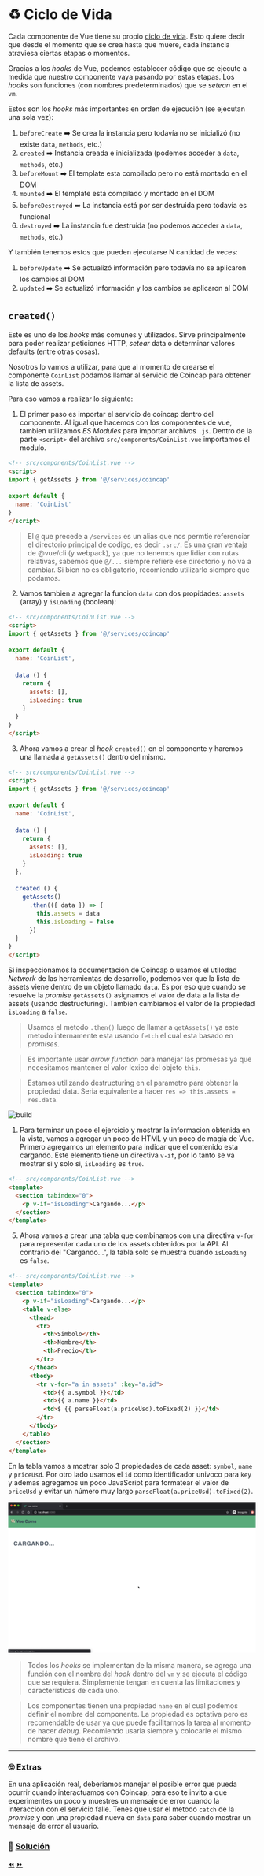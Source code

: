 # ♻️ Ciclo de Vida

Cada componente de Vue tiene su propio [ciclo de vida](https://vuejs.org/images/lifecycle.png). Esto quiere decir que desde el momento que se crea hasta que muere, cada instancia atraviesa ciertas etapas o momentos.

Gracias a los *hooks* de Vue, podemos establecer código que se ejecute a medida que nuestro componente vaya pasando por estas etapas. Los *hooks* son funciones (con nombres predeterminados) que se *setean* en el `vm`.

Estos son los *hooks* más importantes en orden de ejecución (se ejecutan una sola vez):

1. `beforeCreate` ➡️ Se crea la instancia pero todavía no se inicializó (no existe `data`, `methods`, etc.)
2. `created` ➡️ Instancia creada e inicializada (podemos acceder a `data`, `methods`, etc.)
3. `beforeMount` ➡️ El template esta compilado pero no está montado en el DOM
4. `mounted` ➡️ El template está compilado y montado en el DOM
5. `beforeDestroyed` ➡️ La instancia está por ser destruida pero todavía es funcional
6. `destroyed` ➡️ La instancia fue destruida (no podemos acceder a `data`, `methods`, etc.)

Y también tenemos estos que pueden ejecutarse N cantidad de veces:

1. `beforeUpdate` ➡️ Se actualizó información pero todavía no se aplicaron los cambios al DOM
2. `updated` ➡️ Se actualizó información y los cambios se aplicaron al DOM


## `created()`

Este es uno de los *hooks* más comunes y utilizados. Sirve principalmente para poder realizar peticiones HTTP, *setear* data o determinar valores defaults (entre otras cosas).

Nosotros lo vamos a utilizar, para que al momento de crearse el componente `CoinList` podamos llamar al servicio de Coincap para obtener la lista de assets.

Para eso vamos a realizar lo siguiente:

1. El primer paso es importar el servicio de coincap dentro del componente. Al igual que hacemos con los componentes de vue, tambien utilizamos *ES Modules* para importar archivos `.js`. Dentro de la parte `<script>` del archivo `src/components/CoinList.vue` importamos el modulo.

```html
<!-- src/components/CoinList.vue -->
<script>
import { getAssets } from '@/services/coincap'

export default {
  name: 'CoinList'
}
</script>
```

> El `@` que precede a `/services` es un alias que nos permtie referenciar el directorio principal de codigo, es decir `.src/`. Es una gran ventaja de @vue/cli (y webpack), ya que no tenemos que lidiar con rutas relativas, sabemos que `@/...` siempre refiere ese directorio y no va a cambiar. Si bien no es obligatorio, recomiendo utilizarlo siempre que podamos.

2. Vamos tambien a agregar la funcion `data` con dos propidades: `assets` (array) y `isLoading` (boolean):

```html
<!-- src/components/CoinList.vue -->
<script>
import { getAssets } from '@/services/coincap'

export default {
  name: 'CoinList',

  data () {
    return {
      assets: [],
      isLoading: true
    }
  }
}
</script>
```

3. Ahora vamos a crear el *hook* `created()` en el componente y haremos una llamada a `getAssets()` dentro del mismo.

```html
<!-- src/components/CoinList.vue -->
<script>
import { getAssets } from '@/services/coincap'

export default {
  name: 'CoinList',

  data () {
    return {
      assets: [],
      isLoading: true
    }
  },

  created () {
    getAssets()
      .then(({ data }) => {
        this.assets = data
        this.isLoading = false
      })
  }
}
</script>
```

Si inspeccionamos la documentación de Coincap o usamos el utilodad *Network* de las herramientas de desarrollo, podemos ver que la lista de assets viene dentro de un objeto llamado `data`. Es por eso que cuando se resuelve la *promise* `getAssets()` asignamos el valor de data a la lista de assets (usando destructuring). Tambien cambiamos el valor de la propiedad `isLoading` a `false`.

> Usamos el metodo `.then()` luego de llamar a `getAssets()` ya este metodo internamente esta usando `fetch` el cual esta basado en *promises*.

> Es importante usar *arrow function* para manejar las promesas ya que necesitamos mantener el valor lexico del objeto `this`.

> Estamos utilizando destructuring en el parametro para obtener la propiedad data. Seria equivalente a hacer `res => this.assets = res.data`.

![build](../img/networking.gif)

1. Para terminar un poco el ejercicio y mostrar la informacion obtenida en la vista, vamos a agregar un poco de HTML y un poco de magia de Vue. Primero agregamos un elemento para indicar que el contenido esta cargando. Este elemento tiene un directiva `v-if`, por lo tanto se va mostrar si y solo si, `isLoading` es `true`.

```html
<!-- src/components/CoinList.vue -->
<template>
  <section tabindex="0">
    <p v-if="isLoading">Cargando...</p>
  </section>
</template>
```

5. Ahora vamos a crear una tabla que combinamos con una directiva `v-for` para representar cada uno de los assets obtenidos por la API. Al contrario del "Cargando...", la tabla solo se muestra cuando `isLoading` es `false`.

```html
<!-- src/components/CoinList.vue -->
<template>
  <section tabindex="0">
    <p v-if="isLoading">Cargando...</p>
    <table v-else>
      <thead>
        <tr>
          <th>Simbolo</th>
          <th>Nombre</th>
          <th>Precio</th>
        </tr>
      </thead>
      <tbody>
        <tr v-for="a in assets" :key="a.id">
          <td>{{ a.symbol }}</td>
          <td>{{ a.name }}</td>
          <td>$ {{ parseFloat(a.priceUsd).toFixed(2) }}</td>
        </tr>
      </tbody>
    </table>
  </section>
</template>
```

En la tabla vamos a mostrar solo 3 propiedades de cada asset: `symbol`, `name` y `priceUsd`. Por otro lado usamos el `id` como identificador univoco para `key` y ademas agregamos un poco JavaScript para formatear el valor de `priceUsd` y evitar un número muy largo `parseFloat(a.priceUsd).toFixed(2)`.

![build](../img/loading.gif)

> Todos los *hooks* se implementan de la misma manera, se agrega una función con el nombre del *hook* dentro del `vm` y se ejecuta el código que se requiera. Simplemente tengan en cuenta las limitaciones y características de cada uno.

> Los componentes tienen una propiedad `name` en el cual podemos definir el nombre del componente. La propiedad es optativa pero es recomendable de usar ya que puede facilitarnos la tarea al momento de hacer *debug*. Recomiendo usarla siempre y colocarle el mismo nombre que tiene el archivo.

___

### 🤓 Extras

En una aplicación real, deberiamos manejar el posible error que pueda ocurrir cuando interactuamos con Coincap, para eso te invito a que experimentes un poco y muestres un mensaje de error cuando la interaccion con el servicio falle. Tenes que usar el metodo `catch` de la *promise* y con una propiedad nueva en `data` para saber cuando mostrar un mensaje de error al usuario.


### 📝 [Solución](https://github.com/ianaya89/workshop-vuejs/blob/master/hints/11.md)

[⏪](https://github.com/ianaya89/workshop-vuejs/blob/master/ex/9.md)  [⏩](https://github.com/ianaya89/workshop-vuejs/blob/master/ex/11.md)
